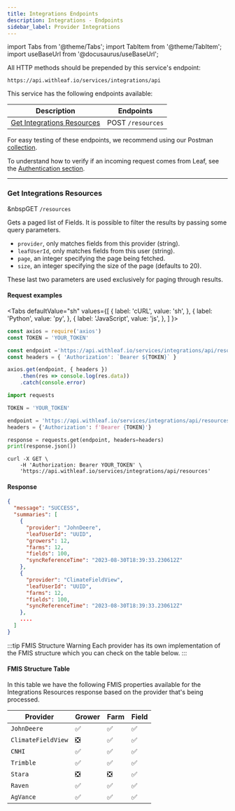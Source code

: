 ```yaml
---
title: Integrations Endpoints
description: Integrations - Endpoints
sidebar_label: Provider Integrations 
---
```


import Tabs from '@theme/Tabs';
import TabItem from '@theme/TabItem';
import useBaseUrl from '@docusaurus/useBaseUrl';

<!-- The following links are referenced throughout this document -->
[1]: #get-integrations-resources


[5]: https://github.com/Leaf-Agriculture/Leaf-quickstart-Postman-collection
[6]: https://docs.withleaf.io/docs/alerts_authentication


All HTTP methods should be prepended by this service's endpoint:

```
https://api.withleaf.io/services/integrations/api
```

This service has the following endpoints available:

| Description                        | Endpoints                                                              |
|------------------------------------|------------------------------------------------------------------------|
| [Get Integrations Resources][1]    | <span class="badge badge--warning">POST</span> `/resources`            |



For easy testing of these endpoints, we recommend using our Postman [collection][5].

To understand how to verify if an incoming request comes from Leaf, see the [Authentication section][6].

---

### Get Integrations Resources

&nbsp<span class="badge badge--success">GET</span> `/resources`

Gets a paged list of Fields. It is possible to filter the results by passing
some query parameters.

- `provider`, only matches fields from this provider (string).
- `leafUserId`, only matches fields from this user (string).
- `page`, an integer specifying the page being fetched.
- `size`, an integer specifying the size of the page (defaults to 20).

These last two parameters are used exclusively for paging through results.

#### Request examples

<Tabs
  defaultValue="sh"
  values={[
    { label: 'cURL', value: 'sh', },
    { label: 'Python', value: 'py', },
    { label: 'JavaScript', value: 'js', },
  ]
}>
  <TabItem value="js">

  ```js
  const axios = require('axios')
  const TOKEN = 'YOUR_TOKEN'

  const endpoint ='https://api.withleaf.io/services/integrations/api/resources'
  const headers = { 'Authorization': `Bearer ${TOKEN}` }

  axios.get(endpoint, { headers })
      .then(res => console.log(res.data))
      .catch(console.error)
  ```

  </TabItem>
  <TabItem value="py">

  ```py
  import requests

  TOKEN = 'YOUR_TOKEN'

  endpoint = 'https://api.withleaf.io/services/integrations/api/resources'
  headers = {'Authorization': f'Bearer {TOKEN}'}

  response = requests.get(endpoint, headers=headers)
  print(response.json())
  ```

  </TabItem>
  <TabItem value="sh">

  ```shell
  curl -X GET \
      -H 'Authorization: Bearer YOUR_TOKEN' \
      'https://api.withleaf.io/services/integrations/api/resources'
  ```

  </TabItem>
</Tabs>

#### Response

```json
{
  "message": "SUCCESS",
  "summaries": [
    {
      "provider": "JohnDeere",
      "leafUserId": "UUID",
      "growers": 12,
      "farms": 12,
      "fields": 100,
      "syncReferenceTime": "2023-08-30T18:39:33.230612Z"
    },
    {
      "provider": "ClimateFieldView",
      "leafUserId": "UUID",
      "farms": 12,
      "fields": 100,
      "syncReferenceTime": "2023-08-30T18:39:33.230612Z"
    },
    ....
  ]
}
```

:::tip FMIS Structure Warning
Each provider has its own implementation of the FMIS structure which you can check on the table below.
:::

#### FMIS Structure Table

In this table we have the following FMIS properties available for the Integrations Resources response based on the provider
that's being processed.

| Provider           | Grower                        | Farm                          | Field               |
|--------------------|-------------------------------|-------------------------------|---------------------|
| `JohnDeere`        | :white_check_mark:            | :white_check_mark:            | :white_check_mark:  |
| `ClimateFieldView` | :negative_squared_cross_mark: | :white_check_mark:            | :white_check_mark:  |
| `CNHI`             | :white_check_mark:            | :white_check_mark:            | :white_check_mark:  |
| `Trimble`          | :white_check_mark:            | :white_check_mark:            | :white_check_mark:  |
| `Stara`            | :negative_squared_cross_mark: | :negative_squared_cross_mark: | :white_check_mark:  |
| `Raven`            | :white_check_mark:            | :white_check_mark:            | :white_check_mark:  |
| `AgVance`          | :white_check_mark:            | :white_check_mark:            | :white_check_mark:  |
